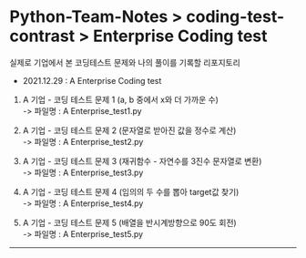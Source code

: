 # Python-Team-Notes > coding-test-contrast > Enterprise Coding test 
실제로 기업에서 본 코딩테스트 문제와 나의 풀이를 기록할 리포지토리  


* 2021.12.29 : A Enterprise Coding test    
1. A 기업 - 코딩 테스트 문제 1 (a, b 중에서 x와 더 가까운 수)    
-> 파일명 : A Enterprise_test1.py     

2. A 기업 - 코딩 테스트 문제 2 (문자열로 받아진 값을 정수로 계산)    
-> 파일명 : A Enterprise_test2.py    

3. A 기업 - 코딩 테스트 문제 3 (재귀함수 - 자연수를 3진수 문자열로 변환)     
-> 파일명 : A Enterprise_test3.py   

4. A 기업 - 코딩 테스트 문제 4 (임의의 두 수를 뽑아 target값 찾기)   
-> 파일명 : A Enterprise_test4.py   

5. A 기업 - 코딩 테스트 문제 5 (배열을 반시계방향으로 90도 회전)   
-> 파일명 : A Enterprise_test5.py   
***
